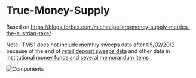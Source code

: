 # True-Money-Supply
Based on https://blogs.forbes.com/michaelpollaro/money-supply-metrics-the-austrian-take/

Note- TMS1 does not include monthly sweeps data after 05/02/2012 because of the end of [retail deposit sweeps data](https://research.stlouisfed.org/aggreg/swdata.html) and other data in [institutional money funds and several memorandum items](https://www.federalreserve.gov/releases/H6/h6_technical_qa.htm#:~:text=8.%20Which%20release%20items%20will%20be%20discontinued%20once%20the%20H.6%20statistical%20release%20is%20published%20at%20a%20monthly%20frequency%3F)

![Components](https://static.seekingalpha.com/uploads/2010/3/19/saupload_money_supply_comparisons_2.png)
